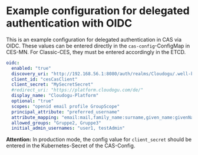 # Example configuration for delegated authentication with OIDC

This is an example configuration for delegated authentication in CAS via OIDC.
These values can be entered directly in the `cas-config`-ConfigMap in CES-MN.
For Classic-CES, they must be entered accordingly in the ETCD.

```yaml
oidc:
  enabled: "true"
  discovery_uri: "http://192.168.56.1:8080/auth/realms/Cloudogu/.well-known/openid-configuration"
  client_id: "cesCasClient"
  client_secret: "MySecretSecret"
  #redirect_uri: "https://platform.cloudogu.com/de/"                                                                                                                                                             
  display_name: "Cloudogu-Platform"
  optional: "true"
  scopes: "openid email profile GroupScope"
  principal_attribute: "preferred_username"
  attribute_mapping: "email:mail,family_name:surname,given_name:givenName,preferred_username:username,name:displayName,groups:externalGroups"
  allowed_groups: "Gruppe2, Gruppe3"
  initial_admin_usernames: "user1, testAdmin"                 
```

**Attention:** In production mode, the config value for `client_secret` should be entered in the Kubernetes-Secret of the CAS-Config.